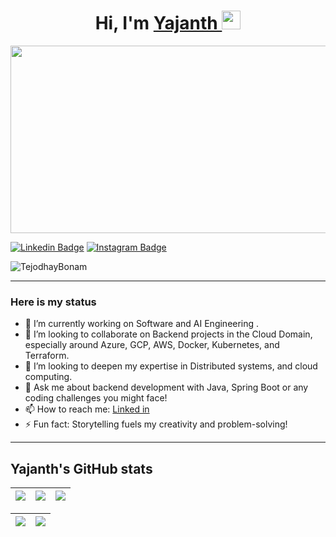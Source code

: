 <h1 align="center">Hi, I'm <a target="_blank" href="https://www.linkedin.com/in/yajanth/" > Yajanth </a> <img src="https://raw.githubusercontent.com/MartinHeinz/MartinHeinz/master/wave.gif" width="30px"></h1>

</h1>
<div align="center">
  <img src="https://media.giphy.com/media/dWesBcTLavkZuG35MI/giphy.gif" width="600" height="300"/>
</div>


[![Linkedin Badge](https://img.shields.io/badge/-Linkedin-blue?style=for-the-badge&logo=Linkedin&logoColor=white&link=https://github.com/arthurspk)](https://www.linkedin.com/in/yajanth/)
[![Instagram Badge](https://img.shields.io/badge/Instagram-E4405F?style=for-the-badge&logo=instagram&logoColor=white)](https://www.instagram.com/yajanthrr)


<p align="left"> <img src="https://komarev.com/ghpvc/?username=Yajanth&label=Profile%20views&color=0e75b6&style=flat" alt="TejodhayBonam" /> </p>

      
---

### Here is my status
- 🔭 I’m currently working on Software and AI Engineering .
- 👯 I’m looking to collaborate on Backend projects in the Cloud Domain, especially around Azure, GCP, AWS, Docker, Kubernetes, and Terraform.
- 🤔 I’m looking to deepen my expertise in Distributed systems, and cloud computing. 
- 💬 Ask me about backend development with Java, Spring Boot or any coding challenges you might face!
- 📫 How to reach me: [Linked in](https://www.linkedin.com/in/Yajanth)
- ⚡ Fun fact: Storytelling fuels my creativity and problem-solving!
 
---


## Yajanth's GitHub stats
![](http://github-profile-summary-cards.vercel.app/api/cards/stats?username=Yajanth&theme=nord_dark) | ![](http://github-profile-summary-cards.vercel.app/api/cards/repos-per-language?username=Yajanth&hide=Html&theme=nord_dark) | ![](http://github-profile-summary-cards.vercel.app/api/cards/most-commit-language?username=Yajanth&theme=nord_dark) |
| :-: | :-: | :-: |

| ![](http://github-profile-summary-cards.vercel.app/api/cards/profile-details?username=Yajanth&theme=nord_dark) | ![](https://github-readme-streak-stats.herokuapp.com/?user=Yajanth&hide_border=true&date_format=M%20j%5B%2C%20Y%5D&background=2D3742&stroke=2D3742&ring=6bbbca&fire=6bbbca&currStreakNum=fff&sideNums=6bbbca&currStreakLabel=6bbbca&sideLabels=fff&dates=fff) |
| :-: | :-: |
